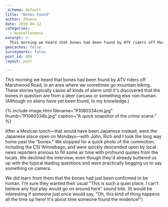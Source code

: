 ```yaml
---
_schema: default
title: "Bones Found"
author: Zhanna
date: 2010-04-12
categories:
  - moosellaneous
excerpt: >- 
  This morning we heard that bones had been found by ATV riders off Marshwood Road, in an area where we sometimes go mountain biking. These stories typically cause all kinds of alarm until it’s discovered that the bones in question are from a deer carcass or something else non-human.
geocaches: false
surveymarks: false
post_id: 904
layout: post         

---
```


This morning we heard that bones had been found by ATV riders off Marshwood Road, in an area where we sometimes go mountain biking.  These stories typically cause all kinds of alarm until it's discovered that the bones in question are from a deer carcass or something else non-human.  (Although no aliens have yet been found, to my knowledge.)  

{% include image.html filename="P1080334cm.jpg" thumb="P1080334b.jpg" caption="A quick snapshot of the crime scene." %}

After a Mexican lunch—that would have been Japanese instead, were the Japanese place open on Mondays—with John, Rich and I took the long way home past the "bones."  We stopped for a quick photo of the commotion, including the CSI Winnebago, and were quickly descended upon by local news reporters anxious to fill some air time with profound quotes from the locals.  We declined the interview, even though they'd already buttered us up with the typical leading questions and were practically begging us to say something on camera.  

We did learn from them that the bones had just been confirmed to be human.  I'm sure they wanted their usual "This is such a quiet place, I can't believe any foul play would go on around here" sound bite.  (It would be interesting if someone just once would say, "Oh, this kind of thing happens all the time up here!  It's about time someone found the evidence!")  
